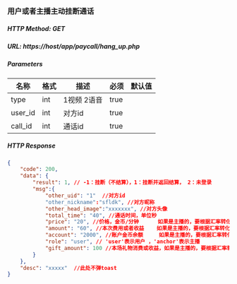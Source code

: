 ### 用户或者主播主动挂断通话

##### HTTP Method: GET
##### URL: https://host/app/paycall/hang_up.php

#####  Parameters
名称|格式|描述|必须|默认值
---|---|---|---|---
type|int|1视频  2语音|true|
user_id|int|对方id|true|
call_id|int|通话id|true|  
##### HTTP Response
```json
{
    "code": 200,
    "data": {
        "result": 1, // -1：挂断（不结算），1：挂断并返回结算， 2：未登录
        "msg":{
            "other_uid": "1"  //对方id
            "other_nickname":"sfldk", //对方昵称
            "other_head_image":"xxxxxxx", //对方头像
            "total_time": "40", //通话时间，单位秒
            "price": "20", //价格，金币/分钟      如果是主播的，要根据汇率转化成人民币显示
            "amount": "60", //本次费用或者收益    如果是主播的，要根据汇率转化成人民币显示
            "account": "2000", //账户金币余额     如果是主播的，要根据汇率转化成人民币显示
            "role": "user", // 'user'表示用户 ，'anchor'表示主播
            "gift_amount": 100 //本场礼物消费或收益，如果是主播的，要根据汇率转化成人民币显示
        }
    },
    "desc": "xxxxx"  //此处不弹toast
}
```